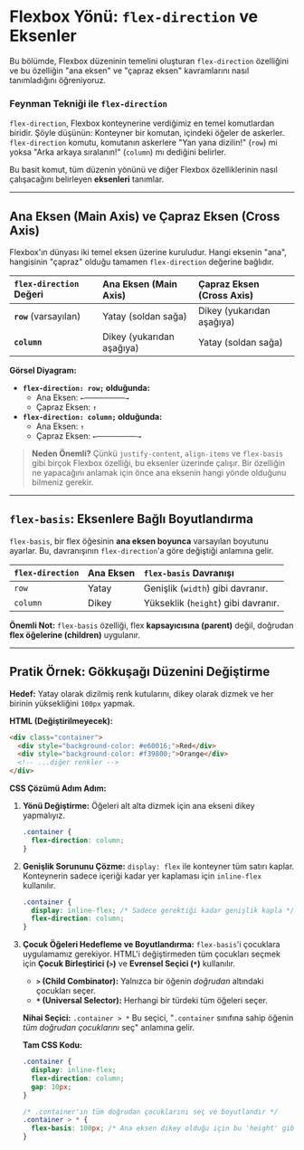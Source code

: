 # Flexbox Yönü: `flex-direction` ve Eksenler

Bu bölümde, Flexbox düzeninin temelini oluşturan `flex-direction` özelliğini ve bu özelliğin "ana eksen" ve "çapraz eksen" kavramlarını nasıl tanımladığını öğreniyoruz.

### Feynman Tekniği ile `flex-direction`

`flex-direction`, Flexbox konteynerine verdiğimiz en temel komutlardan biridir. Şöyle düşünün: Konteyner bir komutan, içindeki öğeler de askerler. `flex-direction` komutu, komutanın askerlere "Yan yana dizilin!" (`row`) mi yoksa "Arka arkaya sıralanın!" (`column`) mı dediğini belirler.

Bu basit komut, tüm düzenin yönünü ve diğer Flexbox özelliklerinin nasıl çalışacağını belirleyen **eksenleri** tanımlar.

---

## Ana Eksen (Main Axis) ve Çapraz Eksen (Cross Axis)

Flexbox'ın dünyası iki temel eksen üzerine kuruludur. Hangi eksenin "ana", hangisinin "çapraz" olduğu tamamen `flex-direction` değerine bağlıdır.

| `flex-direction` Değeri | Ana Eksen (Main Axis) | Çapraz Eksen (Cross Axis) |
| :--- | :--- | :--- |
| **`row`** (varsayılan) | Yatay (soldan sağa) | Dikey (yukarıdan aşağıya) |
| **`column`** | Dikey (yukarıdan aşağıya) | Yatay (soldan sağa) |

**Görsel Diyagram:**

*   **`flex-direction: row;` olduğunda:**
    *   Ana Eksen: `←──────────→`
    *   Çapraz Eksen: `↑`
*   **`flex-direction: column;` olduğunda:**
    *   Ana Eksen: `↑`
    *   Çapraz Eksen: `←──────────→`

> **Neden Önemli?** Çünkü `justify-content`, `align-items` ve `flex-basis` gibi birçok Flexbox özelliği, bu eksenler üzerinde çalışır. Bir özelliğin ne yapacağını anlamak için önce ana eksenin hangi yönde olduğunu bilmeniz gerekir.

---

## `flex-basis`: Eksenlere Bağlı Boyutlandırma

`flex-basis`, bir flex öğesinin **ana eksen boyunca** varsayılan boyutunu ayarlar. Bu, davranışının `flex-direction`'a göre değiştiği anlamına gelir.

| `flex-direction` | Ana Eksen | `flex-basis` Davranışı |
| :--- | :--- | :--- |
| `row` | Yatay | Genişlik (`width`) gibi davranır. |
| `column` | Dikey | Yükseklik (`height`) gibi davranır. |

**Önemli Not:** `flex-basis` özelliği, flex **kapsayıcısına (parent)** değil, doğrudan **flex öğelerine (children)** uygulanır.

---

## Pratik Örnek: Gökkuşağı Düzenini Değiştirme

**Hedef:** Yatay olarak dizilmiş renk kutularını, dikey olarak dizmek ve her birinin yüksekliğini `100px` yapmak.

**HTML (Değiştirilmeyecek):**
```html
<div class="container">
  <div style="background-color: #e60016;">Red</div>
  <div style="background-color: #f39800;">Orange</div>
  <!-- ...diğer renkler -->
</div>
```

**CSS Çözümü Adım Adım:**

1.  **Yönü Değiştirme:** Öğeleri alt alta dizmek için ana ekseni dikey yapmalıyız.
    ```css
    .container {
      flex-direction: column;
    }
    ```

2.  **Genişlik Sorununu Çözme:** `display: flex` ile konteyner tüm satırı kaplar. Konteynerin sadece içeriği kadar yer kaplaması için `inline-flex` kullanılır.
    ```css
    .container {
      display: inline-flex; /* Sadece gerektiği kadar genişlik kapla */
      flex-direction: column;
    }
    ```

3.  **Çocuk Öğeleri Hedefleme ve Boyutlandırma:** `flex-basis`'i çocuklara uygulamamız gerekiyor. HTML'i değiştirmeden tüm çocukları seçmek için **Çocuk Birleştirici (`>`)** ve **Evrensel Seçici (`*`)** kullanılır.

    *   **`>` (Child Combinator):** Yalnızca bir öğenin *doğrudan* altındaki çocukları seçer.
    *   **`*` (Universal Selector):** Herhangi bir türdeki tüm öğeleri seçer.

    **Nihai Seçici:** `.container > *`
    Bu seçici, "`.container` sınıfına sahip öğenin *tüm doğrudan çocuklarını* seç" anlamına gelir.

    **Tam CSS Kodu:**
    ```css
    .container {
      display: inline-flex;
      flex-direction: column;
      gap: 10px;
    }

    /* .container'ın tüm doğrudan çocuklarını seç ve boyutlandır */
    .container > * {
      flex-basis: 100px; /* Ana eksen dikey olduğu için bu 'height' gibi davranır */
    }
    ```
